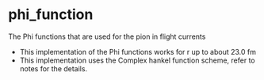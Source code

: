 # phi_function
The Phi functions that are used for the pion in flight currents


* This implementation of the Phi functions works for r up to about 23.0 fm
* This implementation uses the Complex hankel function scheme, refer to notes for the details.
